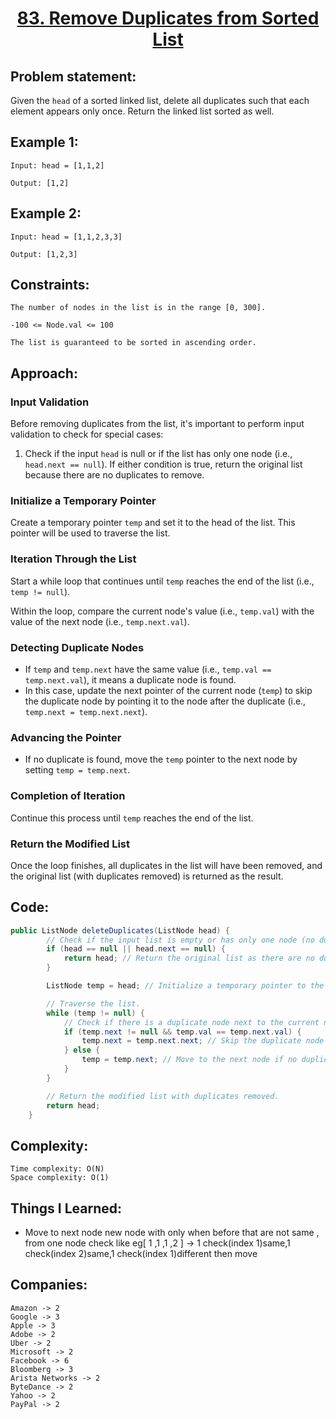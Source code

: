 <h1 align="center"><a href="https://leetcode.com/problems/remove-duplicates-from-sorted-list/" target="_blank">83. Remove Duplicates from Sorted List</a></h1>

## Problem statement:
Given the `head` of a sorted linked list, delete all duplicates such that each element appears only once. Return the linked list sorted as well.




## Example 1:

```
Input: head = [1,1,2]

Output: [1,2]
```

## Example 2:

```
Input: head = [1,1,2,3,3]

Output: [1,2,3]
```





## Constraints:

```
The number of nodes in the list is in the range [0, 300].

-100 <= Node.val <= 100

The list is guaranteed to be sorted in ascending order.
```


 

## Approach:

### Input Validation

Before removing duplicates from the list, it's important to perform input validation to check for special cases:

1. Check if the input `head` is null or if the list has only one node (i.e., `head.next == null`). If either condition is true, return the original list because there are no duplicates to remove.

### Initialize a Temporary Pointer

Create a temporary pointer `temp` and set it to the head of the list. This pointer will be used to traverse the list.

### Iteration Through the List

Start a while loop that continues until `temp` reaches the end of the list (i.e., `temp != null`).

Within the loop, compare the current node's value (i.e., `temp.val`) with the value of the next node (i.e., `temp.next.val`).

### Detecting Duplicate Nodes

- If `temp` and `temp.next` have the same value (i.e., `temp.val == temp.next.val`), it means a duplicate node is found.
- In this case, update the next pointer of the current node (`temp`) to skip the duplicate node by pointing it to the node after the duplicate (i.e., `temp.next = temp.next.next`).

### Advancing the Pointer

- If no duplicate is found, move the `temp` pointer to the next node by setting `temp = temp.next`.

### Completion of Iteration

Continue this process until `temp` reaches the end of the list.

### Return the Modified List

Once the loop finishes, all duplicates in the list will have been removed, and the original list (with duplicates removed) is returned as the result.
 



## Code: 

```java
public ListNode deleteDuplicates(ListNode head) {
        // Check if the input list is empty or has only one node (no duplicates to remove).
        if (head == null || head.next == null) {
            return head; // Return the original list as there are no duplicates to remove.
        }

        ListNode temp = head; // Initialize a temporary pointer to the head of the list.

        // Traverse the list.
        while (temp != null) {
            // Check if there is a duplicate node next to the current node.
            if (temp.next != null && temp.val == temp.next.val) {
                temp.next = temp.next.next; // Skip the duplicate node by updating the next pointer.
            } else {
                temp = temp.next; // Move to the next node if no duplicate is found.
            }
        }

        // Return the modified list with duplicates removed.
        return head;
    }
```







## Complexity:

```
Time complexity: O(N)  
Space complexity: O(1) 
```

## Things I Learned:

- Move to next node  new node with only when before that are not same , from one node check like eg[ 1 ,1 ,1 ,2  ] -> 1 check(index 1)same,1 check(index 2)same,1 check(index 1)different then move 
  


## Companies:

```
Amazon -> 2
Google -> 3
Apple -> 3
Adobe -> 2
Uber -> 2
Microsoft -> 2
Facebook -> 6
Bloomberg -> 3
Arista Networks -> 2
ByteDance -> 2
Yahoo -> 2
PayPal -> 2
```






